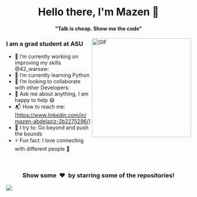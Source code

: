 <p>
  <h1 align="center"><b>Hello there, I'm Mazen 👋</b></h1>
</p>

<p>
  <h4 align="center"><b>"Talk is cheap. Show me the code"</b></h4>
</p>




<img align="right" height="270px" alt="GIF" src="https://i.pinimg.com/originals/e4/26/70/e426702edf874b181aced1e2fa5c6cde.gif" />

### I am a grad student at ASU
- 🔭 I’m currently working on improving my skills @42_warsaw:
- 🌱 I’m currently learning Python
- 👯 I’m looking to collaborate with other Developers:
- 💬 Ask me about anything, I am happy to help :smile:
- 📬 How to reach me: [https://www.linkedin.com/in/mazen-abdelaziz-2b2275296/]
- 🧗 I try to: Go beyond and push the bounds
- ⚡ Fun fact: I love connecting with different people :raised_hands:


<br>

<div align="center">
<h3 align="center">Show some &nbsp;❤️&nbsp; by starring some of the repositories!</h3>
</div><img src="https://github.com/punitkmryh/punitkmryh/blob/master/wave.svg" />

<!--[website]: -->
[twitter]: https://twitter.com/sumanth_98?s=09
<!--[youtube]: https://www.youtube.com/channel/UC40R8Rvwjhu08Z0MFffNfsg-->
[instagram]: https://instagram.com/the.cs.geek?igshid=1mamru7aa53b2
[linkedin]: https://www.linkedin.com/in/tv-sai-sumanth-3b7811141/
